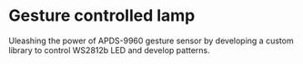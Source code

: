 # Gesture controlled lamp
 Uleashing the power of APDS-9960 gesture sensor by developing a custom library to control WS2812b LED and develop patterns.
